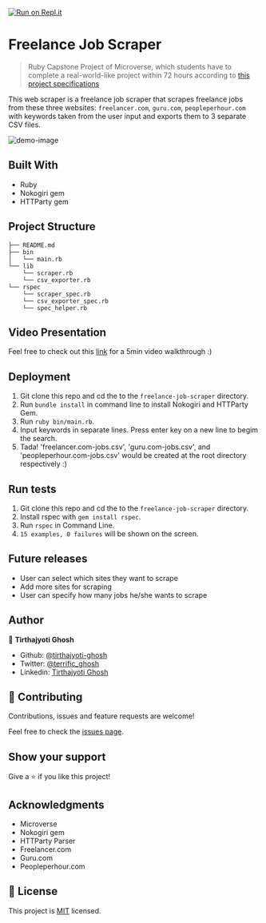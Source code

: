 [![Run on Repl.it](https://repl.it/badge/github/tirthajyoti-ghosh/freelance-job-scraper)](https://repl.it/github/tirthajyoti-ghosh/freelance-job-scraper)

# Freelance Job Scraper

> Ruby Capstone Project of Microverse, which students have to complete a real-world-like project within 72 hours according to [this project specifications](https://www.notion.so/microverse/Build-your-own-scraper-f54eaca54d8a4d758a5f0141468127a8)

This web scraper is a freelance job scraper that scrapes freelance jobs from these three websites: `freelancer.com`, `guru.com`, `peopleperhour.com` with keywords taken from the user input and exports them to 3 separate CSV files.

![demo-image](https://user-images.githubusercontent.com/57726348/77246333-4b02a400-6c4c-11ea-89e1-5a32c81321b9.png)

## Built With

- Ruby
- Nokogiri gem
- HTTParty gem

## Project Structure

```
├── README.md
├── bin
│   └── main.rb
└── lib
    └── scraper.rb
    └── csv_exporter.rb
└── rspec
    └── scraper_spec.rb
    └── csv_exporter_spec.rb
    └── spec_helper.rb
```

## Video Presentation

Feel free to check out this [link](https://www.loom.com/share/7e4744e6ccd84860858f4be44fc3f212) for a 5min video walkthrough :)

## Deployment

1) Git clone this repo and cd the to the `freelance-job-scraper` directory.
2) Run `bundle install` in command line to install Nokogiri and HTTParty Gem.
3) Run `ruby bin/main.rb`.
4) Input keywords in separate lines. Press enter key on a new line to begim the search.
5) Tada! 'freelancer.com-jobs.csv', 'guru.com-jobs.csv', and 'peopleperhour.com-jobs.csv' would be created at the root directory respectively :)

## Run tests

1) Git clone this repo and cd the to the `freelance-job-scraper` directory.
2) Install rspec with `gem install rspec`.
3) Run `rspec` in Command Line.
4) `15 examples, 0 failures` will be shown on the screen.

## Future releases
- User can select which sites they want to scrape
- Add more sites for scraping
- User can specify how many jobs he/she wants to scrape

## Author

👤 **Tirthajyoti Ghosh**

- Github: [@tirthajyoti-ghosh](https://github.com/tirthajyoti-ghosh)
- Twitter: [@terrific_ghosh](https://twitter.com/terrific_ghosh)
- Linkedin: [Tirthajyoti Ghosh](https://www.linkedin.com/in/tirthajyoti-ghosh/)

## 🤝 Contributing

Contributions, issues and feature requests are welcome!

Feel free to check the [issues page](https://github.com/tirthajyoti-ghosh/freelance-job-scraper/issues?q=is%3Aissue+is%3Aopen+sort%3Aupdated-desc).

## Show your support

Give a ⭐️ if you like this project!

## Acknowledgments

- Microverse
- Nokogiri gem
- HTTParty Parser
- Freelancer.com
- Guru.com
- Peopleperhour.com

## 📝 License

This project is [MIT](lic.url) licensed.
